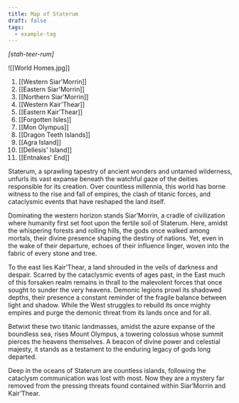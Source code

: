 ```yaml
---
title: Map of Staterum
draft: false
tags:
  - example-tag
---
```

*[stah-teer-rum]*

![[World Homes.jpg]]
1. [[Western Siar'Morrin]] 
2. [[Eastern Siar'Morrin]]
3. [[Northern Siar'Morrin]]
4. [[Western Kair'Thear]]
5. [[Eastern Kair'Thear]]
6. [[Forgotten Isles]] 
7. [[Mon Olympus]] 
8. [[Dragon Teeth Islands]] 
9. [[Agra Island]] 
10. [[Dellesis' Island]] 
11. [[Entnakes' End]]

Staterum, a sprawling tapestry of ancient wonders and untamed wilderness, unfurls its vast expanse beneath the watchful gaze of the deities responsible for its creation. Over countless millennia, this world has borne witness to the rise and fall of empires, the clash of titanic forces, and cataclysmic events that have reshaped the land itself.

Dominating the western horizon stands Siar’Morrin, a cradle of civilization where humanity first set foot upon the fertile soil of Staterum. Here, amidst the whispering forests and rolling hills, the gods once walked among mortals, their divine presence shaping the destiny of nations. Yet, even in the wake of their departure, echoes of their influence linger, woven into the fabric of every stone and tree.

To the east lies Kair’Thear, a land shrouded in the veils of darkness and despair. Scarred by the cataclysmic events of ages past, in the East much of this forsaken realm remains in thrall to the malevolent forces that once sought to sunder the very heavens. Demonic legions prowl its shadowed depths, their presence a constant reminder of the fragile balance between light and shadow. While the West struggles to rebuild its once mighty empires and purge the demonic threat from its lands once and for all.

Betwixt these two titanic landmasses, amidst the azure expanse of the boundless sea, rises Mount Olympus, a towering colossus whose summit pierces the heavens themselves. A beacon of divine power and celestial majesty, it stands as a testament to the enduring legacy of gods long departed.

Deep in the oceans of Staterum are countless islands, following the cataclysm communication was lost with most. Now they are a mystery far removed from the pressing threats found contained within Siar’Morrin and Kair’Thear.
